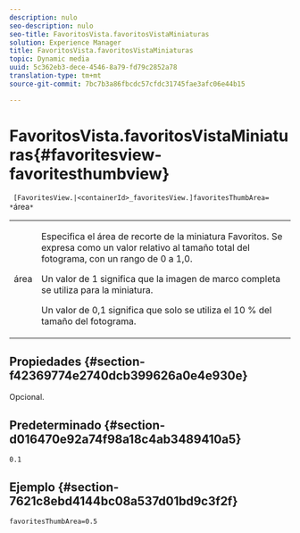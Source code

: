 ```yaml
---
description: nulo
seo-description: nulo
seo-title: FavoritosVista.favoritosVistaMiniaturas
solution: Experience Manager
title: FavoritosVista.favoritosVistaMiniaturas
topic: Dynamic media
uuid: 5c362eb3-dece-4546-8a79-fd79c2852a78
translation-type: tm+mt
source-git-commit: 7bc7b3a86fbcdc57cfdc31745fae3afc06e44b15

---
```



# FavoritosVista.favoritosVistaMiniaturas{#favoritesview-favoritesthumbview}

` [FavoritesView.|<containerId>_favoritesView.]favoritesThumbArea= *`área`*`

<table id="table_2B109D2F91E64B5382B31921C3780FA5"> 
 <tbody> 
  <tr> 
   <td colname="col1"> <p><span class="codeph"><span class="varname"> área</span></span> </p> </td> 
   <td colname="col2"> <p> Especifica el área de recorte de la miniatura Favoritos. Se expresa como un valor relativo al tamaño total del fotograma, con un rango de <span class="codeph"> 0</span> a <span class="codeph"> 1,0</span>. </p> <p>Un valor de <span class="codeph"> 1</span> significa que la imagen de marco completa se utiliza para la miniatura. </p> <p>Un valor de <span class="codeph"> 0,1</span> significa que solo se utiliza el 10 % del tamaño del fotograma. </p> </td> 
  </tr> 
 </tbody> 
</table>

## Propiedades {#section-f42369774e2740dcb399626a0e4e930e}

Opcional.

## Predeterminado {#section-d016470e92a74f98a18c4ab3489410a5}

`0.1`

## Ejemplo {#section-7621c8ebd4144bc08a537d01bd9c3f2f}

`favoritesThumbArea=0.5`

